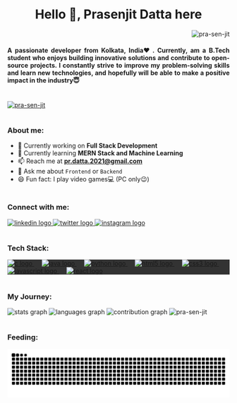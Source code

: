 <h1 align="center">Hello 👋, Prasenjit Datta here</h1>

<div align="right">
  <img src="https://komarev.com/ghpvc/?username=pra-sen-jit&label=Profile%20views&color=0e75b6&style=flat" alt="pra-sen-jit" />
</div>

<h4 align="justify">A passionate developer from Kolkata, India❤️. Currently, am a B.Tech student who enjoys building innovative solutions and contribute to open-source projects. I constantly strive to improve my problem-solving skills and learn new technologies, and hopefully will be able to make a positive impact in the industry😇</h4>

#

<div align="left">
  <a href="https://github.com/ryo-ma/github-profile-trophy">
    <img src="https://github-profile-trophy.vercel.app/?username=pra-sen-jit&theme=dracula" alt="pra-sen-jit" />
  </a>
</div>

#
<h3 align="left">About me:</h3>

- 🔭 Currently working on **Full Stack Development**
- 🌱 Currently learning **MERN Stack and Machine Learning**
- 📫 Reach me at **pr.datta.2021@gmail.com**
- 💬 Ask me about `Frontend` or `Backend`
- 😄 Fun fact: I play video games💻 (PC only😉)

#

<h3 align="left">Connect with me:</h3>
<div align="left">
  <a href="https://www.linkedin.com/in/prasenjit-datta-947118258/" target="blank">
    <img src="https://raw.githubusercontent.com/maurodesouza/profile-readme-generator/master/src/assets/icons/social/linkedin/default.svg" width="56" height="40" alt="linkedin logo"  />
  </a>
  <a href="https://twitter.com/prasenjit787" target="blank">
    <img src="https://raw.githubusercontent.com/maurodesouza/profile-readme-generator/master/src/assets/icons/social/twitter/default.svg" width="56" height="40" alt="twitter logo"  />
  </a>
  <a href="https://www.instagram.com/__.ahegao._?igsh=MXJyOGVqMnB5aHE1bg==" target="blank">
    <img src="https://raw.githubusercontent.com/maurodesouza/profile-readme-generator/master/src/assets/icons/social/instagram/default.svg" width="56" height="40" alt="instagram logo"  />
  </a>
</div>

#

<h3 align="left">Tech Stack:</h3>
<div align="left" style="background-color: #333;">
  <a href="https://www.cprogramming.com/" target="_blank" rel="noreferrer">
    <img src="https://cdn.jsdelivr.net/gh/devicons/devicon/icons/c/c-original.svg" height="40" alt="c logo"  />
  </a>
  <img width="13" />
  <a href="https://www.java.com" target="_blank" rel="noreferrer">
    <img src="https://cdn.jsdelivr.net/gh/devicons/devicon/icons/java/java-original.svg" height="40" alt="java logo"  />
  </a>
  <img width="13" />
  <a href="https://www.python.org" target="_blank" rel="noreferrer">
    <img src="https://cdn.jsdelivr.net/gh/devicons/devicon/icons/python/python-original.svg" height="40" alt="python logo"  />
  </a>
  <img width="13" />
  <a href="https://www.w3.org/html/" target="_blank" rel="noreferrer">
    <img src="https://cdn.jsdelivr.net/gh/devicons/devicon/icons/html5/html5-original.svg" height="40" alt="html5 logo"  />
  </a>
  <img width="13" />
  <a href="https://www.w3schools.com/css/" target="_blank" rel="noreferrer">
    <img src="https://cdn.jsdelivr.net/gh/devicons/devicon/icons/css3/css3-original.svg" height="40" alt="css3 logo"  />
  </a>
  <img width="13" />
  <a href="https://developer.mozilla.org/en-US/docs/Web/JavaScript" target="_blank" rel="noreferrer">
    <img src="https://cdn.jsdelivr.net/gh/devicons/devicon/icons/javascript/javascript-original.svg" height="40" alt="javascript logo"  />
  </a>
  <img width="13" />
  <a href="https://reactjs.org/" target="_blank" rel="noreferrer">
    <img src="https://cdn.jsdelivr.net/gh/devicons/devicon/icons/react/react-original.svg" height="40" alt="react logo"  />
  </a>
</div>

#

<h3 align="left">My Journey:</h3>
<div align="left">
  <img width="440px" src="https://github-readme-stats.vercel.app/api?username=pra-sen-jit&hide_title=false&hide_rank=false&show_icons=true&include_all_commits=true&count_private=true&disable_animations=false&theme=dracula&locale=en&hide_border=false&order=1&custom_title=My%20GitHub%20Stats" alt="stats graph"  />
  <img width="420px" src="https://github-readme-stats.vercel.app/api/top-langs?username=pra-sen-jit&locale=en&hide_title=false&layout=compact&card_width=320&langs_count=6&theme=dracula&hide_border=false&order=2" alt="languages graph"  />
  <img width="440px" src="https://github-readme-activity-graph.vercel.app/graph?username=pra-sen-jit&theme=github&hide_border=false&custom_title=My%20Contribution%20Graph" alt="contribution graph" />
  <img width="395px" src="https://github-readme-streak-stats.herokuapp.com/?user=pra-sen-jit&theme=dracula" alt="pra-sen-jit" />
</div>

#

<!--![Snake animation](https://raw.githubusercontent.com/pra-sen-jit/pra-sen-jit/output/github-contribution-grid-snake-dark.svg)-->
<h3 align="left">Feeding:</h3>
<img src="https://raw.githubusercontent.com/pra-sen-jit/pra-sen-jit/output/snake.svg" alt="Snake animation" />
